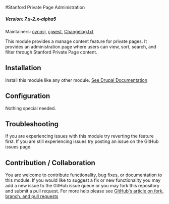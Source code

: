 #Stanford Private Page Administration
##### Version: 7.x-2.x-alpha5

Maintainers: [cynmij](https://github.com/cynmij), [cjwest](https://github.com/cjwest),
[Changelog.txt](CHANGELOG.txt)

This module provides a manage content feature for private pages. It provides an administration page where users can view, sort, search, and filter through Stanford Private Page content.


Installation
---

Install this module like any other module. [See Drupal Documentation](https://drupal.org/documentation/install/modules-themes/modules-7)

Configuration
---

Nothing special needed.

Troubleshooting
---

If you are experiencing issues with this module try reverting the feature first. If you are still experiencing issues try posting an issue on the GitHub issues page.

Contribution / Collaboration
---

You are welcome to contribute functionality, bug fixes, or documentation to this module. If you would like to suggest a fix or new functionality you may add a new issue to the GitHub issue queue or you may fork this repository and submit a pull request. For more help please see [GitHub's article on fork, branch, and pull requests](https://help.github.com/articles/using-pull-requests)
